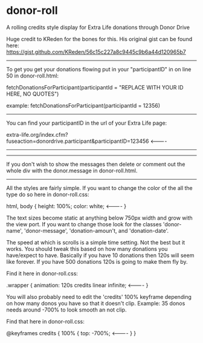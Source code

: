 # donor-roll
A rolling credits style display for Extra Life donations through Donor Drive

Huge credit to KReden for the bones for this. His original gist can be found here: https://gist.github.com/KReden/56c15c227a8c9445c9b6a44d120965b7

----------------

To get you get your donations flowing put in your "participantID" in on line 50 in donor-roll.html:

fetchDonationsForParticipant(participantId = "REPLACE WITH YOUR ID HERE, NO QUOTES")

example: fetchDonationsForParticipant(participantId = 12356)

----------------

You can find your participantID in the url of your Extra Life page:

extra-life.org/index.cfm?fuseaction=donordrive.participant&participantID=123456  <----

----------------

----------------

If you don't wish to show the messages then delete or comment out the whole div with the donor.message in donor-roll.html.

----------------

All the styles are fairly simple.
If you want to change the color of the all the type do so here in donor-roll.css:

html, body {
    height: 100%;
    color: white; <----
}

The text sizes become static at anything below 750px width and grow with the view port.
If you want to change those look for the classes 'donor-name', 'donor-message', 'donation-amoun't, and 'donation-date'.

The speed at which is scrolls is a simple time setting. Not the best but it works.
You should tweak this based on how many donations you have/expect to have.
Basically if you have 10 donations then 120s will seem like forever. If you have 500 donations 120s is going to make them fly by.

Find it here in donor-roll.css:

.wrapper {
    animation: 120s credits linear infinite; <----
}

You will also probably need to edit the 'credits' 100% keyframe depending on how many donos you have so that it doesn't clip.
Example: 35 donos needs around -700% to look smooth an not clip.

Find that here in donor-roll.css:

@keyframes credits {
    100% {
        top: -700%; <----
    }
}
